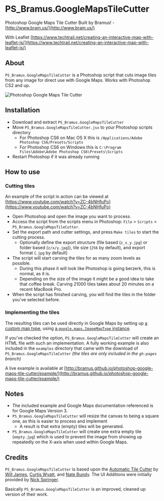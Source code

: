 # PS_Bramus.GoogleMapsTileCutter

Photoshop Google Maps Tile Cutter
Built by Bramus! - [http://www.bram.us/](http://www.bram.us/)

With Leaflet [https://www.techtrail.net/creating-an-interactive-map-with-leaflet-js/](https://www.techtrail.net/creating-an-interactive-map-with-leaflet-js/)

## About

`PS_Bramus.GoogleMapsTileCutter` is a Photoshop script that cuts image tiles from any image for direct use with Google Maps. Works with Photoshop CS2 and up.


![Photoshop Google Maps Tile Cutter](http://bramus.github.io/photoshop-google-maps-tile-cutter/screenshots/tilecutter-main.png)

## Installation

* Download and extract `PS_Bramus.GoogleMapsTileCutter`
* Move `PS_Bramus.GoogleMapsTileCutter.jsx` to your Photoshop scripts directory
	* For Photoshop CS6 on Mac OS X this is `/Applications/Adobe Photoshop CS6/Presets/Scripts`
	* For Photoshop CS6 on Windows this is `C:\Program Files\Adobe\Adobe Photoshop CS6\Presets\Scripts`
* Restart Photoshop if it was already running


## How to use

### Cutting tiles

An example of the script in action can be viewed at [https://www.youtube.com/watch?v=ZC-4bNHfuPo](https://www.youtube.com/watch?v=ZC-4bNHfuPo)

* Open Photoshop and open the image you want to process.
* Access the script from the scripts menu in Photoshop: `File` > `Scripts` > `PS_Bramus.GoogleMapsTileCutter`.
* Set the export path and cutter settings, and press `Make tiles` to start the cutting process.
	* Optionally define the export structure (file based (`z_x_y.jpg`) or folder based (`z/x/y.jpg`)), tile size (`256` by default), and export format (`.jpg` by default)
* The script will start carving the tiles for as many zoom levels as possible.
	* During this phase it will look like Photoshop is going berzerk, this is normal, as it is.
	* Depending on the size of the image it might be a good idea to take that coffee break. Carving 21000 tiles takes about 20 minutes on a recent MacBook Pro.
* When the script has finished carving, you will find the tiles in the folder you've selected before.

### Implementing the tiles

The resulting tiles can be used directly in Google Maps by setting up [a custom map type](https://developers.google.com/maps/documentation/javascript/maptypes#CustomMapTypes), using [a `google.maps.ImageMapType` instance](https://developers.google.com/maps/documentation/javascript/maptypes#ImageMapTypes).

If you've checked the option, `PS_Bramus.GoogleMapsTileCutter` will create an HTML file with such an implementation. A fully working example is also included in the `examples` directory that came with the download of `PS_Bramus.GoogleMapsTileCutter` _(the tiles are only included in the `gh-pages` branch)_

A live example is available at [http://bramus.github.io/photoshop-google-maps-tile-cutter/example/](http://bramus.github.io/photoshop-google-maps-tile-cutter/example/)


## Notes

* The included example and Google Maps documentation referenced is for Google Maps Version 3.
* `PS_Bramus.GoogleMapsTileCutter` will resize the canvas to being a square one, as this is easier to process and implement
	* A result is that extra (empty) tiles will be generated.
* `PS_Bramus.GoogleMapsTileCutter` will create one extra empty tile (`empty.jpg`) which is used to prevent the image from showing up repeatedly on the X-axis when used within Google Maps.


## Credits

`PS_Bramus.GoogleMapsTileCutter` is based upon the [Automatic Tile Cutter](http://mapki.com/mediawiki/index.php?title=Automatic_Tile_Cutter#Updated_Script) by [Will James](http://onNYTurf.com), [Curtis Wyatt](http://gocalipso.com/), and [Nate Bundy](http://www.lemonrage.com/). The UI Additions were initially provided by [Nick Springer](http://www.springercartographics.com/).

Basically `PS_Bramus.GoogleMapsTileCutter` is an improved, cleaned up version of their work.
